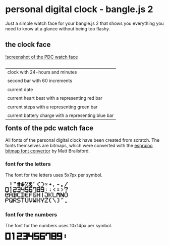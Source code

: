 <link rel="stylesheet" href="README.css">

# personal digital clock - bangle.js 2

Just a simple watch face for your bangle.js 2 that shows you everything you need to know at a glance without being too flashy.

## the clock face

[!screenshot of the PDC watch face](./pdc_screenshot.png)

<table style="float: left;">
  <tr>
    <td>clock with 24-hours and minutes</td>
  </tr>
  <tr>
    <td></td>
  </tr>
  <tr>
    <td>second bar with 60 increments</td>
  </tr>
  <tr>
    <td></td>
  </tr>
  <tr>
    <td>current date</td>
  </tr>
  <tr>
    <td></td>
  </tr>
  <tr>
    <td>current heart beat with a representing red bar</td>
  </tr>
  <tr>
    <td></td>
  </tr>
  <tr>
    <td>current steps with a representing green bar</td>
  </tr>
  <tr>
    <td></td>
  </tr>
  <tr>
    <td>current battery charge with a representing blue bar </td>
  </tr>
</table>

## fonts of the pdc watch face

All fonts of the personal digital clock have been created from scratch. The fonts themselves are bitmaps, which were converted with the [espruino bitmap font convertor](http://ebfc.mattbrailsford.com/) by Matt Brailsford.

### font for the letters
The font for the letters uses 5x7px per symbol.

<img src="./PDC/fonts/letters_5x7.png" alt="image of letters font" style="width: 200px;">

### font for the numbers
The font for the numbers uses 10x14px per symbol.

<img src="./PDC/fonts/numbers_10x14.png" alt="image of numbers font" style="width: 200px;">